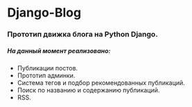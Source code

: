 # Django-Blog
### Прототип движка блога на Python Django.

##### На данный момент реализовано:
- Публикации постов.
- Прототип админки.
- Система тегов и подбор рекомендованных публикаций.
- Поиск по названию и содержанию публикаций.
- RSS.
